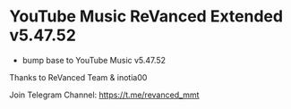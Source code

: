 # YouTube Music ReVanced Extended v5.47.52

- bump base to YouTube Music v5.47.52

Thanks to ReVanced Team & inotia00

Join Telegram Channel: https://t.me/revanced_mmt
